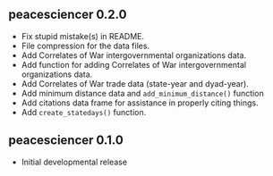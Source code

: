 
peacesciencer 0.2.0
---------------------------------------------------------------------

- Fix stupid mistake(s) in README.
- File compression for the data files.
- Add Correlates of War intergovernmental organizations data.
- Add function for adding Correlates of War intergovernmental organizations data.
- Add Correlates of War trade data (state-year and dyad-year).
- Add minimum distance data and `add_minimum_distance()` function
- Add citations data frame for assistance in properly citing things.
- Add `create_statedays()` function.


peacesciencer 0.1.0
---------------------------------------------------------------------

- Initial developmental release
